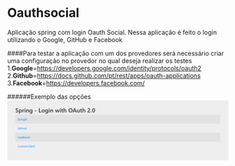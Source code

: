 # Oauthsocial
Aplicação spring com login Oauth Social.
Nessa aplicação é feito o login utilizando o Google, GitHub e Facebook

####Para testar a aplicação com um dos provedores será necessário criar uma configuração no provedor no qual deseja realizar os testes
1.**Google**=https://developers.google.com/identity/protocols/oauth2
2.**Github**=https://docs.github.com/pt/rest/apps/oauth-applications
3.**Facebook**=https://developers.facebook.com/


######Exemplo das opções
![img.png](img.png)
